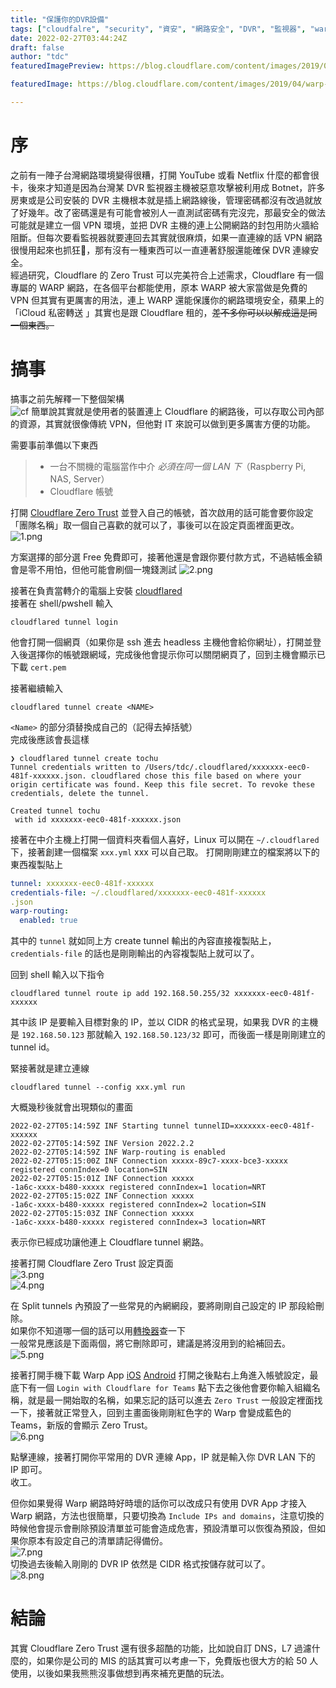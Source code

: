 ```yaml
---
title: "保護你的DVR設備"
tags: ["cloudfalre", "security", "資安", "網路安全", "DVR", "監視器", "warp"]
date: 2022-02-27T03:44:24Z
draft: false
author: "tdc"
featuredImagePreview: https://blog.cloudflare.com/content/images/2019/04/warp-illustration-update@2x.png

featuredImage: https://blog.cloudflare.com/content/images/2019/04/warp-illustration-update@2x.png

---
```


# 序
之前有一陣子台灣網路環境變得很糟，打開 YouTube 或看 Netflix 什麼的都會很卡，後來才知道是因為台灣某 DVR 監視器主機被惡意攻擊被利用成 Botnet，許多房東或是公司安裝的 DVR 主機根本就是插上網路線後，管理密碼都沒有改過就放了好幾年。改了密碼還是有可能會被別人一直測試密碼有完沒完，那最安全的做法可能就是建立一個 VPN 環境，並把 DVR 主機的連上公開網路的封包用防火牆給阻斷。但每次要看監視器就要連回去其實就很麻煩，如果一直連線的話 VPN 網路很慢用起來也抓狂，那有沒有一種東西可以一直連著舒服還能確保 DVR 連線安全。  
經過研究，Cloudflare 的 Zero Trust 可以完美符合上述需求，Cloudflare 有一個專屬的 WARP 網路，在各個平台都能使用，原本 WARP 被大家當做是免費的 VPN 但其實有更厲害的用法，連上 WARP 還能保護你的網路環境安全，蘋果上的「iCloud 私密轉送
」其實也是跟 Cloudflare 租的，~~差不多你可以以解成這是同一個東西。~~

# 搞事
搞事之前先解釋一下整個架構  
![cf](https://www.cloudflare.com/static/1a1b6050c964dab0a1e764893d3f8a35/CF_SWG_Illustration_2022_Q1.png)
簡單說其實就是使用者的裝置連上 Cloudflare 的網路後，可以存取公司內部的資源，其實就很像傳統 VPN，但他對 IT 來說可以做到更多厲害方便的功能。

需要事前準備以下東西
> - 一台不關機的電腦當作中介 *必須在同一個 LAN 下*（Raspberry Pi, NAS, Server）
> - Cloudflare 帳號

打開 [Cloudflare Zero Trust](dash.teams.cloudflare.com
) 並登入自己的帳號，首次啟用的話可能會要你設定「團隊名稱」取一個自己喜歡的就可以了，事後可以在設定頁面裡面更改。  
![1.png](https://dr.sudo.host/v6BPuU+
)

方案選擇的部分選 Free 免費即可，接著他還是會跟你要付款方式，不過結帳金額會是零不用怕，但他可能會刷個一塊錢測試
![2.png](https://dr.sudo.host/vFBL9u+
)

接著在負責當轉介的電腦上安裝 [cloudflared](https://developers.cloudflare.com/cloudflare-one/connections/connect-apps/install-and-setup/installation/
)  
接著在 shell/pwshell 輸入
```shell
cloudflared tunnel login
```
他會打開一個網頁（如果你是 ssh 進去 headless 主機他會給你網址），打開並登入後選擇你的帳號跟網域，完成後他會提示你可以關閉網頁了，回到主機會顯示已下載 `cert.pem`  

接著繼續輸入
```shell
cloudflared tunnel create <NAME>
```
`<Name>` 的部分須替換成自己的（記得去掉括號）  
完成後應該會長這樣
```shell
❯ cloudflared tunnel create tochu
Tunnel credentials written to /Users/tdc/.cloudflared/xxxxxxx-eec0-481f-xxxxxx.json. cloudflared chose this file based on where your origin certificate was found. Keep this file secret. To revoke these credentials, delete the tunnel.

Created tunnel tochu
 with id xxxxxxx-eec0-481f-xxxxxx.json

```

接著在中介主機上打開一個資料夾看個人喜好，Linux 可以開在 `~/.cloudflared` 下，接著創建一個檔案 `xxx.yml` xxx 可以自己取。
打開剛剛建立的檔案將以下的東西複製貼上
```yaml
tunnel: xxxxxxx-eec0-481f-xxxxxx
credentials-file: ~/.cloudflared/xxxxxxx-eec0-481f-xxxxxx
.json
warp-routing:
  enabled: true
```
其中的 `tunnel` 就如同上方 create tunnel 輸出的內容直接複製貼上，`credentials-file` 的話也是剛剛輸出的內容複製貼上就可以了。

回到 shell 輸入以下指令
```shell
cloudflared tunnel route ip add 192.168.50.255/32 xxxxxxx-eec0-481f-xxxxxx
```

其中該 IP 是要輸入目標對象的 IP，並以 CIDR 的格式呈現，如果我 DVR 的主機是 `192.168.50.123` 那就輸入 `192.168.50.123/32` 即可，而後面一樣是剛剛建立的 tunnel id。

緊接著就是建立連線
```shell
cloudflared tunnel --config xxx.yml run
```
大概幾秒後就會出現類似的畫面
```shell
2022-02-27T05:14:59Z INF Starting tunnel tunnelID=xxxxxxx-eec0-481f-xxxxxx
2022-02-27T05:14:59Z INF Version 2022.2.2
2022-02-27T05:14:59Z INF Warp-routing is enabled
2022-02-27T05:15:00Z INF Connection xxxxx-89c7-xxxx-bce3-xxxxx registered connIndex=0 location=SIN
2022-02-27T05:15:01Z INF Connection xxxxx
-1a6c-xxxx-b480-xxxxx registered connIndex=1 location=NRT
2022-02-27T05:15:02Z INF Connection xxxxx
-1a6c-xxxx-b480-xxxxx registered connIndex=2 location=SIN
2022-02-27T05:15:03Z INF Connection xxxxx
-1a6c-xxxx-b480-xxxxx registered connIndex=3 location=NRT
```

表示你已經成功讓他連上 Cloudflare tunnel 網路。

接著打開 Cloudflare Zero Trust 設定頁面  
![3.png](https://dr.sudo.host/MpHmpo+)  
![4.png](https://dr.sudo.host/b71ZBl+)  

在 Split tunnels 內預設了一些常見的內網網段，要將剛剛自己設定的 IP 那段給刪除。  
如果你不知道哪一個的話可以用[轉換器](https://www.ipaddressguide.com/cidr)查一下  
一般常見應該是下面兩個，將它刪除即可，建議是將沒用到的給補回去。
![5.png](https://dr.sudo.host/0dsEMb+)

接著打開手機下載 Warp App [iOS](<https://apps.apple.com/us/app/1-1-1-1-faster-internet/id1423538627>
) [Android](<https://play.google.com/store/apps/details?id=com.cloudflare.onedotonedotonedotone>
)
打開之後點右上角進入帳號設定，最底下有一個 `Login with Cloudflare for Teams` 點下去之後他會要你輸入組織名稱，就是最一開始取的名稱，如果忘記的話可以進去 `Zero Trust` 一般設定裡面找一下，接著就正常登入，回到主畫面後剛剛紅色字的 Warp 會變成藍色的 Teams，新版的會顯示 Zero Trust。  
![6.png](<https://dr.sudo.host/U6pSyQ+>)

點擊連線，接著打開你平常用的 DVR 連線 App，IP 就是輸入你 DVR LAN 下的 IP 即可。  
收工。  


但你如果覺得 Warp 網路時好時壞的話你可以改成只有使用 DVR App 才接入 Warp 網路，方法也很簡單，只要切換為 `Include IPs and domains`，注意切換的時候他會提示會刪除預設清單並可能會造成危害，預設清單可以恢復為預設，但如果你原本有設定自己的清單請記得備份。  
![7.png](https://dr.sudo.host/ZYSNvx+)  
切換過去後輸入剛剛的 DVR IP 依然是 CIDR 格式按儲存就可以了。  
![8.png](https://dr.sudo.host/TjEuav+)


# 結論
其實 Cloudflare Zero Trust 還有很多超酷的功能，比如說自訂 DNS，L7 過濾什麼的，如果你是公司的 MIS 的話其實可以考慮一下，免費版也很大方的給 50 人使用，以後如果我熊熊沒事做想到再來補充更酷的玩法。